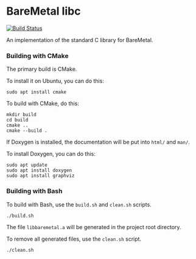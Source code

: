 BareMetal libc
==============

[![Build Status](https://travis-ci.org/ReturnInfinity/BareMetal-libc.svg?branch=master)](https://travis-ci.org/ReturnInfinity/BareMetal-libc)

An implementation of the standard C library for BareMetal.

### Building with CMake

The primary build is CMake.

To install it on Ubuntu, you can do this:

```
sudo apt install cmake
```

To build with CMake, do this:

```
mkdir build
cd build
cmake ..
cmake --build .
```

If Doxygen is installed, the documentation will be put into `html/` and `man/`.

To install Doxygen, you can do this:

```
sudo apt update
sudo apt install doxygen
sudo apt install graphviz
```

### Building with Bash

To build with Bash, use the `build.sh` and `clean.sh` scripts.

```
./build.sh
```

The file `libbaremetal.a` will be generated in the project root directory.

To remove all generated files, use the `clean.sh` script.

```
./clean.sh
```
